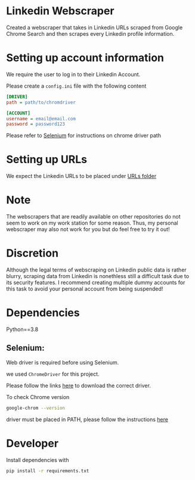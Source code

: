 # Linkedin Webscraper
 Created a webscraper that takes in Linkedin URLs scraped from Google Chrome Search and then scrapes every Linkedin profile information.

# Setting up account information

We require the user to log in to their Linkedin Account.

Please create a `config.ini` file with the following content

```ini
[DRIVER]
path = path/to/chromdriver

[ACCOUNT]
username = email@email.com
password = password123
```

Please refer to [Selenium](#Selenium) for instructions on chrome driver path

# Setting up URLs

We expect the Linkedin URLs to be placed under [URLs folder](scraped%20URLs)

# Note
 The webscrapers that are readily available on other repositories do not seem to work on my work station for some reason. Thus, my personal webscraper may also not work for you but do feel free to try it out!

# Discretion
 Although the legal terms of webscraping on Linkedin public data is rather blurry, scraping data from Linkedin is nonethless still a difficult task due to its security features. I recommend creating multiple dummy accounts for this task to avoid your personal account from being suspended!
 
# Dependencies

Python==3.8

## Selenium:

Web driver is required before using Selenium.

we used `ChromeDriver` for this project.

Please follow the links [here](https://chromedriver.chromium.org/downloads) to download the correct driver.

To check Chrome version
```bash
google-chrom --version
```

driver must be placed in PATH, please follow the instructions
[here](https://www.browserstack.com/guide/run-selenium-tests-using-selenium-chromedriver)

# Developer

Install dependencies with
```bash
pip install -r requirements.txt
```
